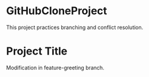 
# GitHubCloneProject
This project practices branching and conflict resolution.
# Project Title
Modification in feature-greeting branch.


